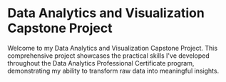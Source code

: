 # Data Analytics and Visualization Capstone Project

Welcome to my Data Analytics and Visualization Capstone Project. This comprehensive project showcases the practical skills I've developed throughout the Data Analytics Professional Certificate program, demonstrating my ability to transform raw data into meaningful insights.
